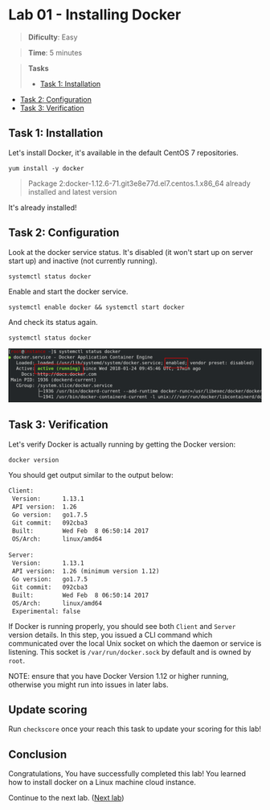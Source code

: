# Lab 01 - Installing Docker

> **Dificulty**: Easy

> **Time**: 5 minutes

> **Tasks**
> - [Task 1: Installation](#task-1-installation)
- [Task 2: Configuration](#task-2-configuration)
- [Task 3: Verification](#task-3-verification)

## Task 1: Installation

Let's install Docker, it's available in the default CentOS 7 repositories.

```
yum install -y docker
```

>Package 2:docker-1.12.6-71.git3e8e77d.el7.centos.1.x86_64 already installed and latest version

It's already installed!

## Task 2: Configuration

Look at the docker service status. It's disabled (it won't start up on server start up) and inactive (not currently running).

```
systemctl status docker
```

Enable and start the docker service.

```
systemctl enable docker && systemctl start docker
```

And check its status again.

```
systemctl status docker
```

![](../Images/DockerInstall.png?raw=true)

## Task 3: Verification

Let's verify Docker is actually running by getting the Docker version:

```
docker version
```

You should get output similar to the output below:

```
Client:
 Version:      1.13.1
 API version:  1.26
 Go version:   go1.7.5
 Git commit:   092cba3
 Built:        Wed Feb  8 06:50:14 2017
 OS/Arch:      linux/amd64

Server:
 Version:      1.13.1
 API version:  1.26 (minimum version 1.12)
 Go version:   go1.7.5
 Git commit:   092cba3
 Built:        Wed Feb  8 06:50:14 2017
 OS/Arch:      linux/amd64
 Experimental: false
```

If Docker is running properly, you should see both `Client` and `Server` version details. In this step, you issued a CLI command which communicated over the local Unix socket on which the daemon or service is listening. This socket is `/var/run/docker.sock` by default and is owned by `root`.

NOTE: ensure that you have Docker Version 1.12 or higher running, otherwise you might run into issues in later labs.


## Update scoring
Run `checkscore` once your reach this task to update your scoring for this lab!


## Conclusion

Congratulations, You have successfully completed this lab! You learned how to install docker on a Linux machine cloud instance.

Continue to the next lab. ([Next lab](../Lab%202%20-%20Running%20existing%20containers))

